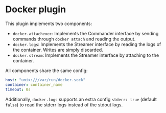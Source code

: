 # Docker plugin

This plugin implements two components:

- `docker.attachexec`: Implements the Commander interface by sending commands through `docker attach` and reading the output.
- `docker.logs`: Implements the Streamer interface by reading the logs of the container. Writes are simply discarded.
- `docker.stream`: Implements the Streamer interface by attaching to the container.

All components share the same config:

```yaml
host: "unix:///var/run/docker.sock"
container: container_name
timeout: 0s
```

Additionally, `docker.logs` supports an extra config `stderr: true` (default `false`) to read the stderr logs instead of the stdout logs.
